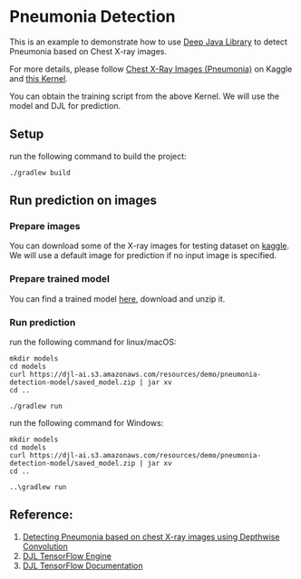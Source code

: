 # Pneumonia Detection

This is an example to demonstrate how to use [Deep Java Library](http://djl.ai) to detect Pneumonia based on Chest X-ray images.

For more details, please follow [Chest X-Ray Images (Pneumonia)](https://www.kaggle.com/paultimothymooney/chest-xray-pneumonia) on Kaggle 
and [this Kernel](https://www.kaggle.com/aakashnain/beating-everything-with-depthwise-convolution).

You can obtain the training script from the above Kernel. We will use the model and DJL for prediction.

## Setup
run the following command to build the project:

`./gradlew build`

## Run prediction on images

### Prepare images

You can download some of the X-ray images for testing dataset on [kaggle](https://www.kaggle.com/paultimothymooney/chest-xray-pneumonia).
We will use a default image for prediction if no input image is specified.

### Prepare trained model

You can find a trained model [here](https://djl-ai.s3.amazonaws.com/resources/demo/pneumonia-detection-model/saved_model.zip),
download and unzip it.

### Run prediction

run the following command for linux/macOS:

```
mkdir models
cd models
curl https://djl-ai.s3.amazonaws.com/resources/demo/pneumonia-detection-model/saved_model.zip | jar xv
cd ..

./gradlew run
```

run the following command for Windows:

```
mkdir models
cd models
curl https://djl-ai.s3.amazonaws.com/resources/demo/pneumonia-detection-model/saved_model.zip | jar xv
cd ..

..\gradlew run
```


## Reference:

1. [Detecting Pneumonia based on chest X-ray images using Depthwise Convolution](https://www.kaggle.com/aakashnain/beating-everything-with-depthwise-convolution)
2. [DJL TensorFlow Engine](https://github.com/deepjavalibrary/djl/tree/master/tensorflow/tensorflow-engine)
3. [DJL TensorFlow Documentation](https://github.com/deepjavalibrary/djl/tree/master/docs/tensorflow)

